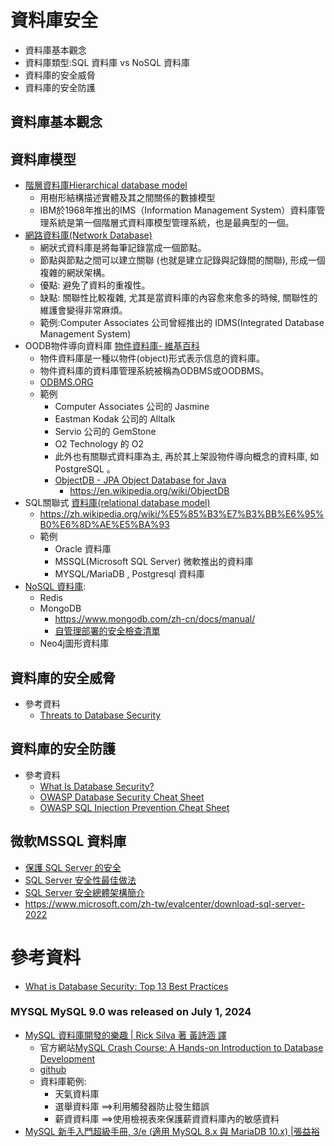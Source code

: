 # 資料庫安全
- 資料庫基本觀念
- 資料庫類型:SQL 資料庫 vs NoSQL  資料庫
- 資料庫的安全威脅
- 資料庫的安全防護

## 資料庫基本觀念
## 資料庫模型
- [階層資料庫Hierarchical database model](https://zh.wikipedia.org/zh-tw/%E5%B1%82%E6%AC%A1%E6%A8%A1%E5%9E%8B)
  - 用樹形結構描述實體及其之間關係的數據模型
  - IBM於1968年推出的IMS（Information Management System）資料庫管理系統是第一個階層式資料庫模型管理系統，也是最典型的一個。 
- [網路資料庫(Network Database)](https://en.wikipedia.org/wiki/Network_model)
  - 網狀式資料庫是將每筆記錄當成一個節點。
  - 節點與節點之間可以建立關聯 (也就是建立記錄與記錄間的關聯), 形成一個複雜的網狀架構。
  - 優點: 避免了資料的重複性。
  - 缺點: 關聯性比較複雜, 尤其是當資料庫的內容愈來愈多的時候, 關聯性的維護會變得非常麻煩。
  - 範例:Computer Associates 公司曾經推出的 IDMS(Integrated Database Management System)
- OODB物件導向資料庫 [物件資料庫- 維基百科](https://zh.wikipedia.org/zh-tw/%E5%AF%B9%E8%B1%A1%E6%95%B0%E6%8D%AE%E5%BA%93)
  - 物件資料庫是一種以物件(object)形式表示信息的資料庫。
  - 物件資料庫的資料庫管理系統被稱為ODBMS或OODBMS。
  - [ODBMS.ORG](https://www.odbms.org/)
  - 範例
    - Computer Associates 公司的 Jasmine
    - Eastman Kodak 公司的 Alltalk
    - Servio 公司的 GemStone
    - O2 Technology 的 O2
    - 此外也有關聯式資料庫為主, 再於其上架設物件導向概念的資料庫, 如PostgreSQL 。
    - [ObjectDB - JPA Object Database for Java]()
      - https://en.wikipedia.org/wiki/ObjectDB
- SQL關聯式 [資料庫(relational database model)](https://en.wikipedia.org/wiki/Relational_model)
  - https://zh.wikipedia.org/wiki/%E5%85%B3%E7%B3%BB%E6%95%B0%E6%8D%AE%E5%BA%93
  - 範例
    - Oracle 資料庫
    - MSSQL(Microsoft SQL Server) 微軟推出的資料庫
    - MYSQL/MariaDB , Postgresql 資料庫 
- [NoSQL 資料庫](https://zh.wikipedia.org/zh-tw/NoSQL):
  - Redis
  - MongoDB
    - https://www.mongodb.com/zh-cn/docs/manual/
    - [自管理部署的安全檢查清單](https://www.mongodb.com/zh-cn/docs/manual/administration/security-checklist/) 
  - Neo4j圖形資料庫 
## 資料庫的安全威脅
- 參考資料
  - [Threats to Database Security]()
## 資料庫的安全防護
- 參考資料
  - [What Is Database Security?](https://www.comptia.org/content/articles/what-is-database-security)
  - [OWASP Database Security Cheat Sheet](https://cheatsheetseries.owasp.org/cheatsheets/Database_Security_Cheat_Sheet.html)
  - [OWASP SQL Injection Prevention Cheat Sheet](https://cheatsheetseries.owasp.org/cheatsheets/SQL_Injection_Prevention_Cheat_Sheet.html)
## 微軟MSSQL 資料庫
- [保護 SQL Server 的安全](https://learn.microsoft.com/zh-tw/sql/relational-databases/security/securing-sql-server?view=sql-server-ver16)
- [SQL Server 安全性最佳做法](https://learn.microsoft.com/zh-tw/sql/relational-databases/security/sql-server-security-best-practices?view=sql-server-ver16)
- [SQL Server 安全總體架構簡介](https://www.mentortrust.com/home/ArticleSQLSecurityOverall#:~:text=%E8%8B%A5%E6%80%95%E7%B6%B2%E8%B7%AF%E5%81%B7%E7%AA%BA,%E6%94%AF%E6%8F%B4TLS%201.3%E7%89%88%E5%8D%94%E5%AE%9A%E3%80%82)
- https://www.microsoft.com/zh-tw/evalcenter/download-sql-server-2022

# 參考資料
- [What is Database Security: Top 13 Best Practices](https://blog.netwrix.com/what-is-database-security)

### MYSQL  MySQL 9.0 was released on July 1, 2024
- [MySQL 資料庫開發的樂趣 | Rick Silva 著 黃詩涵 譯](https://www.tenlong.com.tw/products/9786263247192?list_name=srh)
  - 官方網站[MySQL Crash Course: A Hands-on Introduction to Database Development]()
  - [github](https://nostarch.com/mysql-crash-course)
  - 資料庫範例:
    - 天氣資料庫
    - 選舉資料庫 ==>利用觸發器防止發生錯誤
    - 薪資資料庫 ==>使用檢視表來保護薪資資料庫內的敏感資料 
- [MySQL 新手入門超級手冊, 3/e (適用 MySQL 8.x 與 MariaDB 10.x) |張益裕]()
